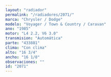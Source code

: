 ```yaml
---
layout: "radiador"
permalink: "/radiadores/2071/"
marca: "Chrysler / Dodge"
modelo: "Voyager / Town & Country / Caravan"
ano: "1985"
motor: "L4 2.2, V6 3.0"
transmision: "Automática"
parte: "433881"
clima: "Con clima"
alto: "16 3/4"
ancho: "16 1/8"
observaciones: ""
id: "2071"
---
```


